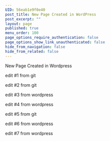 ```yaml
---
UID: 56eab1e9f0e40
post_title: New Page Created in WordPress
post_excerpt: ""
layout: page
published: true
menu_order: 100
page_options_require_authentication: false
page_options_show_link_unauthenticated: false
hide_from_navigation: false
hide_from_related: false
---
```

New Page Created in Wordpress

edit #1 from git

edit #2 from git

edit #3 from wordpress

edit #4 from wordpress

edit #5 from git

edit #6 from wordpress

edit #7 from wordpress